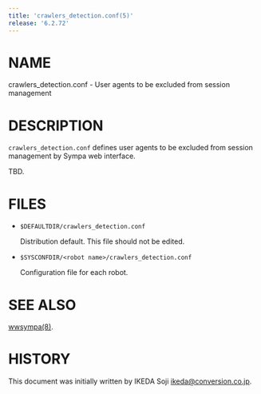 ```yaml
---
title: 'crawlers_detection.conf(5)'
release: '6.2.72'
---
```


# NAME

crawlers\_detection.conf - User agents to be excluded from session management

# DESCRIPTION

`crawlers_detection.conf` defines user agents to be excluded from session
management by Sympa web interface.

TBD.

# FILES

- `$DEFAULTDIR/crawlers_detection.conf`

    Distribution default.  This file should not be edited.

- `$SYSCONFDIR/<robot name>/crawlers_detection.conf`

    Configuration file for each robot.

# SEE ALSO

[wwsympa(8)](./wwsympa.8.md).

# HISTORY

This document was initially written by IKEDA Soji <ikeda@conversion.co.jp>.

